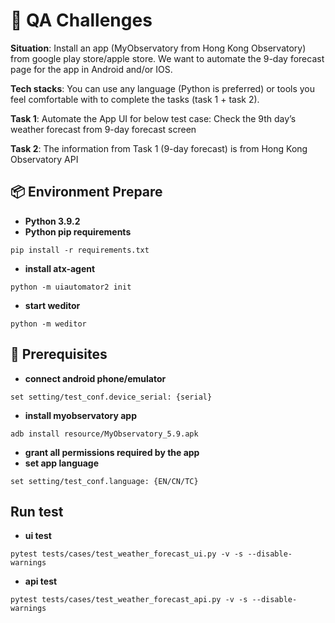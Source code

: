 # 🚩 QA Challenges
**Situation**:
Install an app (MyObservatory from Hong Kong Observatory) from google play store/apple
store. We want to automate the 9-day forecast page for the app in Android and/or IOS.

**Tech stacks**:
You can use any language (Python is preferred) or tools you feel comfortable with to
complete the tasks (task 1 + task 2).

**Task 1**:
Automate the App UI for below test case:
Check the 9th day’s weather forecast from 9-day forecast screen

**Task 2**:
The information from Task 1 (9-day forecast) is from Hong Kong Observatory API


## 📦 Environment Prepare
- **Python 3.9.2**
- **Python pip requirements**
```commandline
pip install -r requirements.txt
```
- **install atx-agent**
```commandline
python -m uiautomator2 init
```
- **start weditor**
```commandline
python -m weditor
```


## 🌟 Prerequisites
- **connect android phone/emulator**
```commandline
set setting/test_conf.device_serial: {serial}
```
- **install myobservatory app**
```commandline
adb install resource/MyObservatory_5.9.apk
```
- **grant all permissions required by the app**
- **set app language**
```commandline
set setting/test_conf.language: {EN/CN/TC}
```


## Run test
- **ui test**
```commandline
pytest tests/cases/test_weather_forecast_ui.py -v -s --disable-warnings
```
- **api test**
```commandline
pytest tests/cases/test_weather_forecast_api.py -v -s --disable-warnings
```